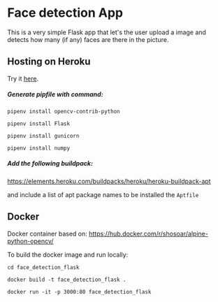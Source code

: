# Face detection App

This is a very simple Flask app that let's the user upload a image and detects how many (if any) faces are there in the picture.

## Hosting on Heroku

Try it [here](https://abdp3.herokuapp.com/).

##### Generate pipfile with command:

`pipenv install opencv-contrib-python`

`pipenv install Flask`

`pipenv install gunicorn`

`pipenv install numpy`

##### Add the following buildpack:

https://elements.heroku.com/buildpacks/heroku/heroku-buildpack-apt

and include a list of apt package names to be installed the `Aptfile`

## Docker

Docker container based on: https://hub.docker.com/r/shosoar/alpine-python-opencv/

To build the docker image and run locally:

`cd face_detection_flask`

`docker build -t face_detection_flask .`

`docker run -it -p 3000:80 face_detection_flask`
